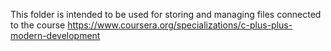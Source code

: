 This folder is intended to be used for storing and managing files connected to the course https://www.coursera.org/specializations/c-plus-plus-modern-development
